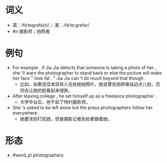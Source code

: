 # 词义
- 英：/fəˈtɒɡrəfə(r)/； 美：/fəˈtɑːɡrəfər/
- #n 摄影师；拍照者
# 例句
- For example , if Jia Jia detects that someone is taking a photo of her , she 'll warn the photographer to stand back or else the picture will make her face " look fat . " Jia Jia can 't do much beyond that though .
	- 比如，如果佳佳发现有人在给她拍照片，她会警告拍照者站远点儿拍，否则会让她的脸看起来很胖。
- After leaving college , he set himself up as a freelance photographer .
	- 大学毕业后，他干起了特约摄影师。
- She 's asked to be left alone but the press photographers follow her everywhere .
	- 她要求别打扰她，但是摄影记者到处都跟着她。
# 形态
- #word_pl photographers
